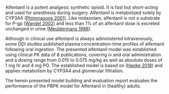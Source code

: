 Alfentanil is a potent analgesic synthetic opioid. It is fast but short-acting and used for anesthesia during surgery. Alfentanil is metabolized solely by CYP3A4 ([Phimmasone 2001](#5-References)). Like midazolam, alfentanil is not a substrate for P-gp ([Wandel 2002](#5-References)) and less than 1% of an alfentanil dose is excreted unchanged in urine ([Meuldermans 1988](#5-References)).

Although in clinical use alfentanil is always administered intravenously, some DDI studies published plasma concentration-time profiles of alfentanil following oral ingestion. The presented alfentanil model was established using clinical PK data of 8 publications, covering iv and oral administration and a dosing range from 0.015 to 0.075 mg/kg as well as absolute doses of 1 mg IV and 4 mg PO. The established model is based on ([Hanke 2018](#5-References)) and applies metabolism by CYP3A4 and glomerular filtration.  

The herein presented model building and evaluation report evaluates the performance of the PBPK model for Alfentanil in (healthy) adults.
